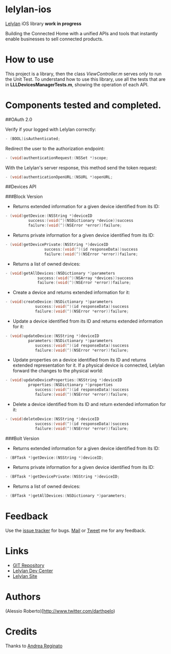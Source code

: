 lelylan-ios
===========

[Lelylan](http://www.lelylan.com/) iOS library **work in progress**

Building the Connected Home with a unified APIs and tools that instantly enable
businesses to sell connected products.

How to use
===========

This project is a library, then the class *ViewController.m* serves only to run the Unit Test. To understand how to use this library, use all the tests that are in **LLLDevicesManagerTests.m**, showing the operation of each API.

Components tested and completed.
===========

##OAuth 2.0

Verify if your logged with Lelylan correctly:
```Objective-C
- (BOOL)isAuthenticated;
```
Redirect the user to the authorization endpoint:
```Objective-C
- (void)authenticationRequest:(NSSet *)scope;
```

With the Lelylan's server response, this method send the token request:
```Objective-C
- (void)authenticationOpenURL:(NSURL *)openURL;
```

##Devices API

###Block Version

* Returns extended information for a given device identified from its ID:
```Objective-C
- (void)getDevice:(NSString *)deviceID 
          success:(void(^)(NSDictionary *device))success 
          failure:(void(^)(NSError *error))failure;
```

* Returns private information for a given device identified from its ID:
```Objective-C
- (void)getDevicePrivate:(NSString *)deviceID
                 success:(void(^)(id responseData))success 
                 failure:(void(^)(NSError *error))failure;
```
* Returns a list of owned devices:
```Objective-C
- (void)getAllDevices:(NSDictionary *)parameters 
              success:(void(^)(NSArray *devices))success 
              failure:(void(^)(NSError *error))failure;
```
* Create a device and returns extended information for it:
```Objective-C
- (void)createDevice:(NSDictionary *)parameters 
             success:(void(^)(id responseData))success 
             failure:(void(^)(NSError *error))failure;
```

* Update a device identified from its ID and returns extended information for it:
```Objective-C
- (void)updateDevice:(NSString *)deviceID 
          parameters:(NSDictionary *)parameters 
             success:(void(^)(id responseData))success 
             failure:(void(^)(NSError *error))failure;
```

* Update properties on a device identified from its ID and returns extended representation for it. If a physical device is connected, Lelylan forward the changes to the physical world:
```Objective-C
- (void)updateDeviceProperties:(NSString *)deviceID 
          properties:(NSDictionary *)properties 
             success:(void(^)(id responseData))success 
             failure:(void(^)(NSError *error))failure;
```


* Delete a device identified from its ID and return extended information for it:
```Objective-C
- (void)deleteDevice:(NSString *)deviceID 
             success:(void(^)(id responseData))success 
             failure:(void(^)(NSError *error))failure;
```

###Bolt Version

* Returns extended information for a given device identified from its ID:
```Objective-C
- (BFTask *)getDevice:(NSString *)deviceID;
```
* Returns private information for a given device identified from its ID:
```Objective-C
- (BFTask *)getDevicePrivate:(NSString *)deviceID;
```
* Returns a list of owned devices:
```Objective-C
- (BFTask *)getAllDevices:(NSDictionary *)parameters;
```

Feedback
===========

Use the [issue tracker](http://github.com/darthpelo/lelylan-ios/issues) for bugs.
[Mail](mailto:darthpelo@gmail.com) or [Tweet](http://twitter.com/darthpelo) me for any feedback.

Links
===========

* [GIT Repository](http://github.com/darthpelo/lelylan-ios)
* [Lelylan Dev Center](http://dev.lelylan.com)
* [Lelylan Site](http://lelylan.com)

Authors
===========
(Alessio Roberto)[http://www.twitter.com/darthpelo)

Credits
===========

Thanks to [Andrea Reginato](https://github.com/andreareginato)
